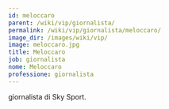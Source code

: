 ```yaml
---
id: meloccaro
parent: /wiki/vip/giornalista/
permalink: /wiki/vip/giornalista/meloccaro/
image_dir: /images/wiki/vip/
image: meloccaro.jpg
title: Meloccaro
job: giornalista
nome: Meloccaro
professione: giornalista
---
```

giornalista di Sky Sport. 